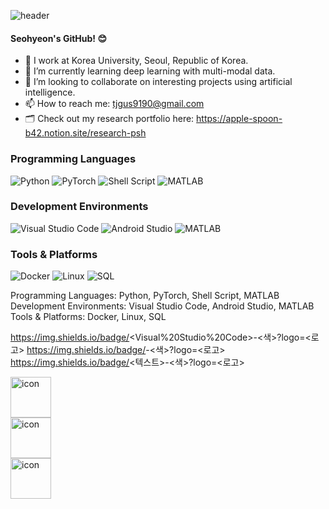 ![header](https://capsule-render.vercel.app/api?type=waving&color=auto&height=300&section=header&text=Hello%20I'm%20Seo-hyeon%20Park!🙋‍♀️&fontSize=30%&animation=twinkling)

#### Seohyeon's GitHub! :blush:
- 🔭 I work at Korea University, Seoul, Republic of Korea. 
- 🌱 I’m currently learning deep learning with multi-modal data.
- 👯 I’m looking to collaborate on interesting projects using artificial intelligence.
- 📫 How to reach me: [tjgus9190@gmail.com](mailto:tjgus9190@gmail.com)
- 🗂️ Check out my research portfolio here: https://apple-spoon-b42.notion.site/research-psh

### Programming Languages
![Python](https://img.shields.io/badge/Python-3776AB?logo=python&logoColor=white)
![PyTorch](https://img.shields.io/badge/PyTorch-EE4C2C?logo=pytorch&logoColor=white)
![Shell Script](https://img.shields.io/badge/Shell_Script-4EAA25?logo=gnu-bash&logoColor=white)
![MATLAB](https://img.shields.io/badge/MATLAB-0076A8?logo=mathworks&logoColor=white)

### Development Environments
![Visual Studio Code](https://img.shields.io/badge/Visual_Studio_Code-007ACC?logo=visual-studio-code&logoColor=white)
![Android Studio](https://img.shields.io/badge/Android_Studio-3DDC84?logo=android-studio&logoColor=white)
![MATLAB](https://img.shields.io/badge/MATLAB-0076A8?logo=mathworks&logoColor=white)

### Tools & Platforms
![Docker](https://img.shields.io/badge/Docker-2496ED?logo=docker&logoColor=white)
![Linux](https://img.shields.io/badge/Linux-FCC624?logo=linux&logoColor=black)
![SQL](https://img.shields.io/badge/SQL-336791?logo=postgresql&logoColor=white)


Programming Languages: Python, PyTorch, Shell Script, MATLAB
Development Environments: Visual Studio Code, Android Studio, MATLAB
Tools & Platforms: Docker, Linux, SQL

https://img.shields.io/badge/<Visual%20Studio%20Code>-<색>?logo=<로고>
https://img.shields.io/badge/<GitHub>-<색>?logo=<로고>
https://img.shields.io/badge/<텍스트>-<색>?logo=<로고>

<div style="display: flex; align-items: flex-start;"><img src="https://techstack-generator.vercel.app/docker-icon.svg" alt="icon" width="65" height="65" /></div><div style="display: flex; align-items: flex-start;"><img src="https://techstack-generator.vercel.app/github-icon.svg" alt="icon" width="65" height="65" /></div><div style="display: flex; align-items: flex-start;"><img src="https://techstack-generator.vercel.app/python-icon.svg" alt="icon" width="65" height="65" /></div>


<!--

-->
